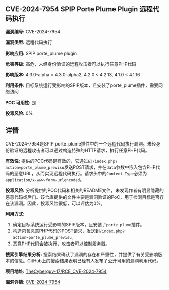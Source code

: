## CVE-2024-7954 SPIP Porte Plume Plugin 远程代码执行

**漏洞编号:** CVE-2024-7954

**漏洞类型:** 远程代码执行

**影响应用:** SPIP porte_plume plugin

**危害等级:** 高危，未经身份验证的远程攻击者可以执行任意PHP代码

**影响版本:** 4.3.0-alpha < 4.3.0-alpha2, 4.2.0 < 4.2.13, 4.1.0 < 4.1.16

**利用条件:** 目标系统运行受影响的SPIP版本，且安装了porte_plume插件，需要网络访问

**POC 可用性:** 是

**投毒风险:** 0%

## 详情

CVE-2024-7954是SPIP porte_plume插件中的一个远程代码执行漏洞。未经身份验证的远程攻击者可以通过构造特殊的HTTP请求，执行任意PHP代码。

**有效性:**
提供的POC代码是有效的，它通过向`/index.php?action=porte_plume_previsu`发送POST请求，并在`data`参数中嵌入包含PHP代码的恶意URL，从而实现远程代码执行。请求头中的`Content-Type`必须为`application/x-www-form-urlencoded`。

**投毒风险:**
分析提供的POC代码和相关的README文件，未发现作者有明显隐藏的恶意代码或后门。该仓库提供的文件主要是漏洞验证的PoC，用于检测目标是否存在该漏洞。因此，投毒风险很低，可以评估为0%。

**利用方式:**
1.  确定目标系统运行受影响的SPIP版本，且安装了`porte_plume`插件。
2.  构造包含恶意PHP代码的POST请求，发送到`/index.php?action=porte_plume_previsu`。
3.  恶意PHP代码会被执行，攻击者可以控制服务器。

**搜索引擎结果分析:**
搜索结果确认了漏洞的存在和严重性，并提供了有关受影响版本的信息。GitHub上的搜索结果表明已经有人发布了公开可用的漏洞利用代码。

**项目地址:** [TheCyberguy-17/RCE_CVE-2024-7954](https://github.com/TheCyberguy-17/RCE_CVE-2024-7954)

**漏洞详情:** [CVE-2024-7954](https://nvd.nist.gov/vuln/detail/CVE-2024-7954)